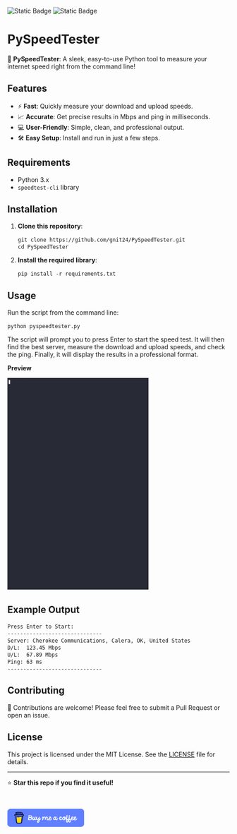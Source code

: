 ![Static Badge](https://img.shields.io/badge/created_by-gnit24-blue?style=flat)
![Static Badge](https://img.shields.io/badge/_-Python-306998?style=flat&logo=Python&labelColor=FFE873)

# PySpeedTester

🚀 **PySpeedTester**: A sleek, easy-to-use Python tool to measure your internet speed right from the command line!

## Features

- ⚡ **Fast**: Quickly measure your download and upload speeds.
- 📈 **Accurate**: Get precise results in Mbps and ping in milliseconds.
- 💻 **User-Friendly**: Simple, clean, and professional output.
- 🛠️ **Easy Setup**: Install and run in just a few steps.

## Requirements

- Python 3.x
- `speedtest-cli` library

## Installation

1. **Clone this repository**:
    ```
    git clone https://github.com/gnit24/PySpeedTester.git
    cd PySpeedTester
    ```

2. **Install the required library**:
    ```
    pip install -r requirements.txt
    ```

## Usage

Run the script from the command line:
```
python pyspeedtester.py
```

The script will prompt you to press Enter to start the speed test. It will then find the best server, measure the download and upload speeds, and check the ping. Finally, it will display the results in a professional format.

**Preview**

<img src="/images/demo.gif" width="320" height="480"/>

## Example Output

```
Press Enter to Start:
------------------------------
Server: Cherokee Communications, Calera, OK, United States
D/L:  123.45 Mbps
U/L:  67.89 Mbps
Ping: 63 ms
------------------------------
```

## Contributing

🎉 Contributions are welcome! Please feel free to submit a Pull Request or open an issue.

## License

This project is licensed under the MIT License. See the [LICENSE](LICENSE) file for details.

---

⭐ **Star this repo if you find it useful!**

&nbsp;
&nbsp;
&nbsp;
&nbsp;
&nbsp;
&nbsp;
&nbsp;
&nbsp;
&nbsp;


<a href="https://www.buymeacoffee.com/gnit" target="_blank">
  <img src="images/funding.png" alt="Buy Me A Coffee" height="41" width="174">
</a>

